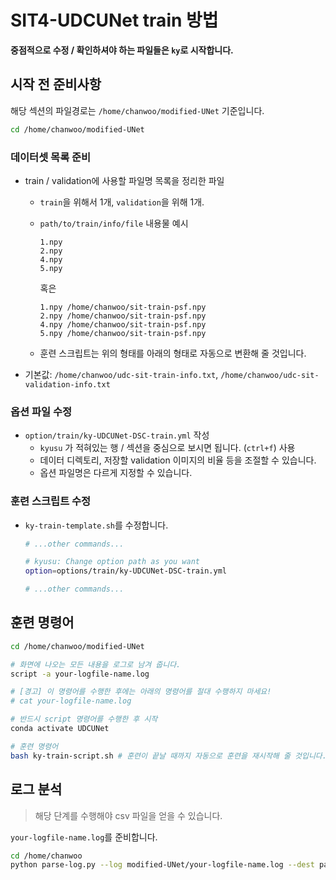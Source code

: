 # SIT4-UDCUNet train 방법

**중점적으로 수정 / 확인하셔야 하는 파일들은 `ky`로 시작합니다.**

## 시작 전 준비사항

해당 섹션의 파일경로는 `/home/chanwoo/modified-UNet` 기준입니다.

```bash
cd /home/chanwoo/modified-UNet
```

### 데이터셋 목록 준비

+ train / validation에 사용할 파일명 목록을 정리한 파일
    + `train`을 위해서 1개, `validation`을 위해 1개.
    + `path/to/train/info/file` 내용물 예시

        ```plain
        1.npy
        2.npy
        4.npy
        5.npy
        ````

        혹은

        ```plain
        1.npy /home/chanwoo/sit-train-psf.npy
        2.npy /home/chanwoo/sit-train-psf.npy
        4.npy /home/chanwoo/sit-train-psf.npy
        5.npy /home/chanwoo/sit-train-psf.npy
        ```
    + 훈련 스크립트는 위의 형태를 아래의 형태로 자동으로 변환해 줄 것입니다.
+ 기본값: `/home/chanwoo/udc-sit-train-info.txt`, `/home/chanwoo/udc-sit-validation-info.txt`

### 옵션 파일 수정

+ `option/train/ky-UDCUNet-DSC-train.yml` 작성
    + `kyusu` 가 적혀있는 행 / 섹션을 중심으로 보시면 됩니다. (`ctrl+f`) 사용
    + 데이터 디렉토리, 저장할 validation 이미지의 비율 등을 조절할 수 있습니다.
    + 옵션 파일명은 다르게 지정할 수 있습니다.


### 훈련 스크립트 수정

+ `ky-train-template.sh`를 수정합니다.
    ```bash
    # ...other commands...

    # kyusu: Change option path as you want
    option=options/train/ky-UDCUNet-DSC-train.yml

    # ...other commands...
    ```

## 훈련 명령어

```bash
cd /home/chanwoo/modified-UNet

# 화면에 나오는 모든 내용을 로그로 남겨 줍니다.
script -a your-logfile-name.log

# [경고] 이 명령어를 수행한 후에는 아래의 명령어를 절대 수행하지 마세요!
# cat your-logfile-name.log

# 반드시 script 명령어를 수행한 후 시작
conda activate UDCUNet

# 훈련 명령어
bash ky-train-script.sh # 훈련이 끝날 때까지 자동으로 훈련을 재시작해 줄 것입니다.
```

## 로그 분석

> 해당 단계를 수행해야 csv 파일을 얻을 수 있습니다.

`your-logfile-name.log`를 준비합니다.

```bash
cd /home/chanwoo
python parse-log.py --log modified-UNet/your-logfile-name.log --dest path/to/csv/file.csv
```

